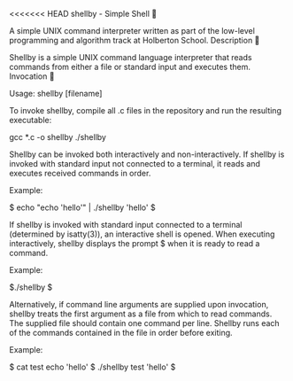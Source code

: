 <<<<<<< HEAD
shellby - Simple Shell 🐚

A simple UNIX command interpreter written as part of the low-level programming and algorithm track at Holberton School.
Description 💬

Shellby is a simple UNIX command language interpreter that reads commands from either a file or standard input and executes them.
Invocation 🏃

Usage: shellby [filename]

To invoke shellby, compile all .c files in the repository and run the resulting executable:

gcc *.c -o shellby
./shellby

Shellby can be invoked both interactively and non-interactively. If shellby is invoked with standard input not connected to a terminal, it reads and executes received commands in order.

Example:

$ echo "echo 'hello'" | ./shellby
'hello'
$

If shellby is invoked with standard input connected to a terminal (determined by isatty(3)), an interactive shell is opened. When executing interactively, shellby displays the prompt $ when it is ready to read a command.

Example:

$./shellby
$

Alternatively, if command line arguments are supplied upon invocation, shellby treats the first argument as a file from which to read commands. The supplied file should contain one command per line. Shellby runs each of the commands contained in the file in order before exiting.

Example:

$ cat test
echo 'hello'
$ ./shellby test
'hello'
$
